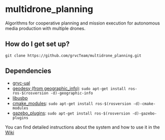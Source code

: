 # multidrone_planning #

Algorithms for cooperative planning and mission execution for autonomous media production with multiple drones.

## How do I get set up? ##

```
git clone https://github.com/grvcTeam/multidrone_planning.git
```

## Dependencies ##

* [grvc-ual](https://github.com/grvcTeam/grvc-ual)
* [geodesy (from geographic_info)](http://wiki.ros.org/geodesy): `sudo apt-get install ros-ros-$(rosversion -d)-geographic-info`
* [libusbp](https://github.com/pololu/libusbp)
* [cmake_modules](http://wiki.ros.org/cmake_modules): `sudo apt-get install ros-$(rosversion -d)-cmake-modules`
* [gazebo_plugins](http://wiki.ros.org/gazebo_plugins): `sudo apt-get install ros-$(rosversion -d)-gazebo-plugins`


You can find detailed instructions about the system and how to use it in the [Wiki](https://github.com/grvcTeam/multidrone_planning/wiki)
